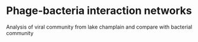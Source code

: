 # Phage-bacteria interaction networks
Analysis of viral community from lake champlain and compare with bacterial community
